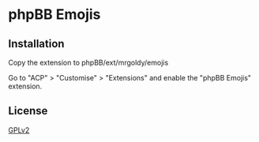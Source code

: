 # phpBB Emojis

## Installation

Copy the extension to phpBB/ext/mrgoldy/emojis

Go to "ACP" > "Customise" > "Extensions" and enable the "phpBB Emojis" extension.

## License

[GPLv2](license.txt)
